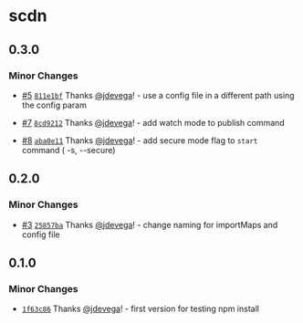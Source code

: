 # scdn

## 0.3.0

### Minor Changes

- [#5](https://github.com/jdevega/smartcdn/pull/5) [`811e1bf`](https://github.com/jdevega/smartcdn/commit/811e1bf21981961ba548ffb30bc42de4b4b5038e) Thanks [@jdevega](https://github.com/jdevega)! - use a config file in a different path using the config param

- [#7](https://github.com/jdevega/smartcdn/pull/7) [`8cd9212`](https://github.com/jdevega/smartcdn/commit/8cd9212df61e713d8e69b4b50ca89addd98e1717) Thanks [@jdevega](https://github.com/jdevega)! - add watch mode to publish command

- [#8](https://github.com/jdevega/smartcdn/pull/8) [`aba0e11`](https://github.com/jdevega/smartcdn/commit/aba0e1171d5b26992c671683ba27fbe0dd59b4ef) Thanks [@jdevega](https://github.com/jdevega)! - add secure mode flag to `start` command ( -s, --secure)

## 0.2.0

### Minor Changes

- [#3](https://github.com/jdevega/smartcdn/pull/3) [`25857ba`](https://github.com/jdevega/smartcdn/commit/25857ba83619c46871bdda1cece47c6378038f39) Thanks [@jdevega](https://github.com/jdevega)! - change naming for importMaps and config file

## 0.1.0

### Minor Changes

- [`1f63c86`](https://github.com/jdevega/smartcdn/commit/1f63c86053ab3539f72912172beda1cb584ed764) Thanks [@jdevega](https://github.com/jdevega)! - first version for testing npm install
